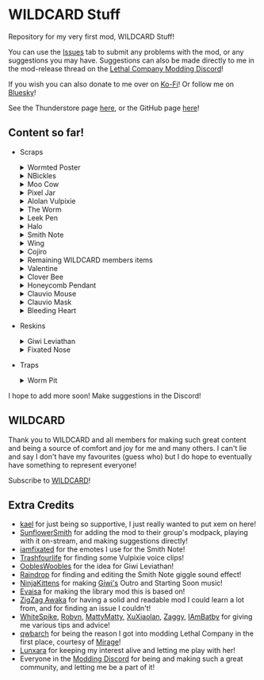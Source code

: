 # WILDCARD Stuff

Repository for my very first mod, WILDCARD Stuff!

You can use the [Issues](https://github.com/TheDebbyCase/LCWildCardMod/issues) tab to submit any problems with the mod, or any suggestions you may have.
Suggestions can also be made directly to me in the mod-release thread on the [Lethal Company Modding Discord](https://discord.gg/lcmod)!

If you wish you can also donate to me over on [Ko-Fi](https://ko-fi.com/thedebbycase)!
Or follow me on [Bluesky](https://bsky.app/profile/thedebbycase.bsky.social)!

See the Thunderstore page [here](https://thunderstore.io/c/lethal-company/p/deB/WILDCARDStuff),
or the GitHub page [here](https://github.com/TheDebbyCase/LCWildCardMod)!

## Content so far!

- Scraps
	<details>
	<summary>Wormted Poster</summary>
	
	Original design by [Giwi](https://www.twitch.tv/giwi),  
	Can you find it?

	![Preview](https://raw.githubusercontent.com/TheDebbyCase/LCWildCardMod/main/Images/WormtedPosterPreview.png)
	
	</details>
	
	<details>
	<summary>NBickles</summary>
	
	Original 3D model by [Zeekerss](https://bsky.app/profile/zeekerss.bsky.social),  
	They're non-binary

	![Preview](https://raw.githubusercontent.com/TheDebbyCase/LCWildCardMod/main/Images/NBicklesPreview.png)
	
	</details>
	
	<details>
	<summary>Moo Cow</summary>
	
	Original design by [Kael](https://www.twitch.tv/kael),  
	Squeeze it

	![Preview](https://raw.githubusercontent.com/TheDebbyCase/LCWildCardMod/main/Images/MooCowPreview.png)
	
	</details>

	<details>
	<summary>Pixel Jar</summary>
	
	Original designs by [Kael](https://www.twitch.tv/kael),  
	Collect them all

	![Preview](https://raw.githubusercontent.com/TheDebbyCase/LCWildCardMod/main/Images/PixelJarPreview.png)
	
	</details>

	<details>
	<summary>Alolan Vulpixie</summary>
	
	Original model by [Game Freak](https://www.gamefreak.co.jp),  
	Squash it
	
	![Preview](https://raw.githubusercontent.com/TheDebbyCase/LCWildCardMod/main/Images/VulpixiePreview.png)
	
	</details>

	<details>
	<summary>The Worm</summary>
	
	Original design by [Giwi](https://www.twitch.tv/giwi),  
	Pester it and throw it
	
	![Preview](https://raw.githubusercontent.com/TheDebbyCase/LCWildCardMod/main/Images/TheWormPreview.png)
	
	</details>

	<details>
	<summary>Leek Pen</summary>
	
	Original designs by [Kael](https://www.twitch.tv/kael),  
	Swing it
	
	![Preview](https://raw.githubusercontent.com/TheDebbyCase/LCWildCardMod/main/Images/LeekPenPreview.png)
	
	</details>
	
	<details>
	<summary>Halo</summary>
	
	Original designs by [Kael](https://www.twitch.tv/kael),  
	Throw it and die! Or don't?
	
	![Preview](https://raw.githubusercontent.com/TheDebbyCase/LCWildCardMod/main/Images/HaloPreview.png)
	
	</details>

	<details>
	<summary>Smith Note</summary>
	
	Prepare for the New World
	
	![Preview](https://raw.githubusercontent.com/TheDebbyCase/LCWildCardMod/main/Images/SmithNotePreview.png)
	
	</details>

	<details>
	<summary>Wing</summary>

	Original designs by [Kael](https://www.twitch.tv/kael),  
	You feel lighter already!
	
	![Preview](https://raw.githubusercontent.com/TheDebbyCase/LCWildCardMod/main/Images/WingPreview.png)
	
	</details>

	<details>
	<summary>Cojiro</summary>

	Original designs by [Nintendo](https://www.nintendo.com),  
	You feel lighter already, but again!
	
	![Preview](https://raw.githubusercontent.com/TheDebbyCase/LCWildCardMod/main/Images/CojiroPreview.png)
	
	</details>

	<details>
	<summary>Remaining WILDCARD members items</summary>

	No functionality (Fyrus Star has since been upgraded)
	
	![Preview](https://raw.githubusercontent.com/TheDebbyCase/LCWildCardMod/main/Images/AssortedPreview.png)
	
	</details>

	<details>
	<summary>Valentine</summary>

	The more you hold it, the more valuable it becomes
	
	![Preview](https://raw.githubusercontent.com/TheDebbyCase/LCWildCardMod/main/Images/ValentinePreview.png)
	
	</details>

	<details>
	<summary>Clover Bee</summary>

	Original design by [Cloverinari](https://www.twitch.tv/cloverinari),  
	A bee with an attitude
	
	![Preview](https://raw.githubusercontent.com/TheDebbyCase/LCWildCardMod/main/Images/CloverBeePreview.png)
	
	</details>
 
	<details>
	<summary>Honeycomb Pendant</summary>

	Original design by [hodusae](https://hodusae.carrd.co/),  
	Take control of the bees
	
	![Preview](https://raw.githubusercontent.com/TheDebbyCase/LCWildCardMod/main/Images/HoneycombPendantPreview.png)
	
	</details>

	<details>
	<summary>Clauvio Mouse</summary>

	Original design by [Clauvio](https://www.twitch.tv/clauvio),  
	A mouse with an attitude
	
	![Preview](https://raw.githubusercontent.com/TheDebbyCase/LCWildCardMod/main/Images/ClauvioMousePreview.png)
	
	</details>

	<details>
	<summary>Clauvio Mask</summary>

	Original design by [Clauvio](https://www.twitch.tv/clauvio),  
	Bring it back to the ship, I dare you
	
	![Preview](https://raw.githubusercontent.com/TheDebbyCase/LCWildCardMod/main/Images/ClauvioMaskPreview.png)
	
	</details>

	<details>
	<summary>Bleeding Heart</summary>

	Based on an original design by [iamfixated](https://bsky.app/profile/iamfixated.bsky.social),  
	Where did I even get this?
	
	![Preview](https://raw.githubusercontent.com/TheDebbyCase/LCWildCardMod/main/Images/BleedingHeartPreview.png)
	
	</details>

- Reskins
	<details>
	<summary>Giwi Leviathan</summary>

	Original design by [Giwi](https://www.twitch.tv/giwi),  
	She is hungry
	
	![Preview](https://raw.githubusercontent.com/TheDebbyCase/LCWildCardMod/main/Images/SandGiwiPreview.png)
	
	</details>

	<details>
	<summary>Fixated Nose</summary>

	Original design by [iamfixated](https://bsky.app/profile/iamfixated.bsky.social),  
	Honk
	
	![Preview](https://raw.githubusercontent.com/TheDebbyCase/LCWildCardMod/main/Images/FixatedNosePreview.png)
	
	</details>

- Traps
	<details>
	<summary>Worm Pit</summary>

	Original design by [Giwi](https://www.twitch.tv/giwi),  
	She's back and angrier than ever!
	
	![Preview](https://raw.githubusercontent.com/TheDebbyCase/LCWildCardMod/main/Images/WormPitPreview.png)
	
	</details>

I hope to add more soon! Make suggestions in the Discord!

## WILDCARD

Thank you to WILDCARD and all members for making such great content and being a source of comfort and joy for me and many others. I can't lie and say I don't have my favourites (guess who) but I do hope to eventually have something to represent everyone!

Subscribe to [WILDCARD](https://www.youtube.com/@WILDCARDorg)!

## Extra Credits

- [kael](https://bsky.app/profile/kael3.bsky.social) for just being so supportive, I just really wanted to put xem on here!
- [SunflowerSmith](https://www.twitch.tv/sunflowersmith) for adding the mod to their group's modpack, playing with it on-stream, and making suggestions directly!
- [iamfixated](https://bsky.app/profile/iamfixated.bsky.social) for the emotes I use for the Smith Note!
- [Trashfourlife](https://bsky.app/profile/trashfourlife.bsky.social) for finding some Vulpixie voice clips!
- [OoblesWoobles](https://www.twitch.tv/oobleswoobles) for the idea for Giwi Leviathan!
- [Raindrop](https://discord.gg/TgXEcxUemF) for finding and editing the Smith Note giggle sound effect!
- [NinjaKittens](https://www.youtube.com/@NinjaKittens) for making [Giwi's](https://www.twitch.tv/giwi) Outro and Starting Soon music!
- [Evaisa](https://thunderstore.io/c/lethal-company/p/Evaisa) for making the library mod this is based on!
- [ZigZag Awaka](https://thunderstore.io/c/lethal-company/p/Zigzag) for having a solid and readable mod I could learn a lot from, and for finding an issue I couldn't!
- [WhiteSpike](https://thunderstore.io/c/lethal-company/p/WhiteSpike), [Robyn](https://thunderstore.io/c/lethal-company/p/Mom_Llama), [MattyMatty](https://thunderstore.io/c/lethal-company/p/mattymatty/), [XuXiaolan](https://thunderstore.io/c/lethal-company/p/XuXiaolan), [Zaggy](https://thunderstore.io/c/lethal-company/p/Zaggy1024), [IAmBatby](https://thunderstore.io/c/lethal-company/p/IAmBatby/) for giving me various tips and advice!
- [qwbarch](https://thunderstore.io/c/lethal-company/p/qwbarch) for being the reason I got into modding Lethal Company in the first place, courtesy of [Mirage](https://thunderstore.io/c/lethal-company/p/qwbarch/Mirage)!
- [Lunxara](https://www.twitch.tv/lunxara) for keeping my interest alive and letting me play with her!
- Everyone in the [Modding Discord](https://discord.gg/lcmod) for being and making such a great community, and letting me be a part of it!